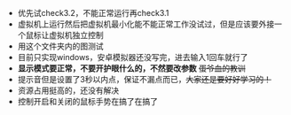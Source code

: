 - 优先试check3.2，不能正常运行再check3.1
- 虚拟机上运行然后把虚拟机最小化能不能正常工作没试过，但是应该要外接一个鼠标让虚拟机独立控制
- 用这个文件夹内的图测试
- 目前只实现windows，安卓模拟器还没写完，进去输入1回车就行了
- **显示模式要正常，不要开护眼什么的，不然要改参数**  ~~蛋爷血的教训~~
- 提示音但是设置了3秒以内点，保证不漏点而已，~~大家还是要好好学习的！~~
- 资源占用挺高的，还没有解决
- 控制开启和关闭的鼠标手势在搞了在搞了

